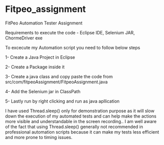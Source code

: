 # Fitpeo_assignment
FitPeo Automation Tester Assignment

Requirements to execute the code - Eclipse IDE, Selenium JAR, ChormeDriver exe

To excecute my Automation script you need to follow below steps

1- Create a Java Project in Eclipse

2- Create a Package inside it

3- Create a java class and copy paste the code from src/com/fitpeoAssignment/FitpeoAssignment.java

4- Add the Selenium jar in ClassPath

5- Lastly run by right clicking and run as java apllication

I have used Thread.sleep() only for demonstration purpose as it will slow down the execution of my automated tests and can help make the actions more visible and understandable in the screen recording.. I am well aware of the fact that using Thread.sleep() generally not recommended in professional automation scripts because it can make my tests less efficient and more prone to timing issues.
